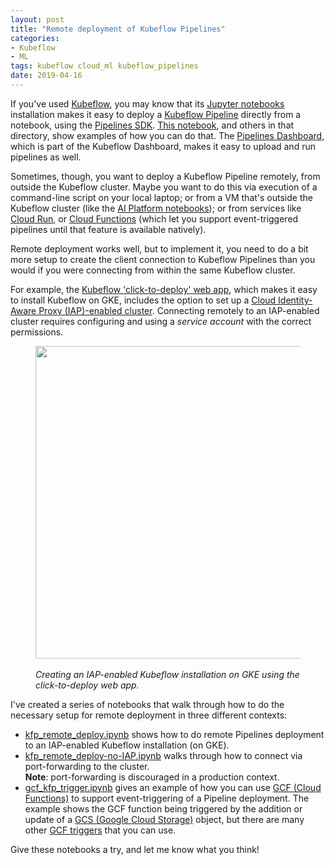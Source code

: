 ```yaml
---
layout: post
title: "Remote deployment of Kubeflow Pipelines"
categories:
- Kubeflow
- ML
tags: kubeflow cloud_ml kubeflow_pipelines
date: 2019-04-16
---
```


If you've used [Kubeflow](https://www.kubeflow.org/docs/), you may know that its [Jupyter notebooks](https://www.kubeflow.org/docs/components/jupyter/) installation makes it easy to deploy a [Kubeflow Pipeline](https://www.kubeflow.org/docs/pipelines/) directly from a notebook, using the [Pipelines SDK](https://www.kubeflow.org/docs/pipelines/sdk/).
[This notebook](https://github.com/kubeflow/pipelines/blob/master/samples/notebooks/Lightweight%20Python%20components%20-%20basics.ipynb), and others in that directory, show examples of how you can do that.
The [Pipelines Dashboard](https://www.kubeflow.org/docs/pipelines/pipelines-quickstart/), which is part of the Kubeflow Dashboard, makes it easy to upload and run pipelines as well.

Sometimes, though, you want to deploy a Kubeflow Pipeline remotely, from outside the Kubeflow cluster. Maybe you want to do this via execution of a command-line script on your local laptop; or from a VM that's outside the Kubeflow cluster (like the [AI Platform notebooks](https://pantheon.corp.google.com/mlengine/notebooks/)); or from services like [Cloud Run](https://cloud.google.com/run/docs/), or [Cloud Functions](https://cloud.google.com/functions/docs/) (which let you support event-triggered pipelines until that feature is available natively).

Remote deployment works well, but to implement it, you need to do a bit more setup to create the client connection to Kubeflow Pipelines than you would if you were connecting from within the same Kubeflow cluster. 

For example, the [Kubeflow 'click-to-deploy' web app](https://deploy.kubeflow.cloud/#/deploy), which makes it easy to install Kubeflow on GKE, includes the option to set up a [Cloud Identity-Aware Proxy (IAP)-enabled cluster](https://cloud.google.com/iap/).  Connecting remotely to an IAP-enabled cluster requires configuring and using a
*service account* with the correct permissions.

<figure>
<a href="https://storage.googleapis.com/amy-jo/images/Screenshot%202019-04-16%2017.04.02.png" target="_blank"><img src="https://storage.googleapis.com/amy-jo/images/Screenshot%202019-04-16%2017.04.02.png" width="500"/></a>
<figcaption><br/><i>Creating an IAP-enabled Kubeflow installation on GKE using the click-to-deploy web app.</i></figcaption>
</figure>

<p></p>

I've created a series of notebooks that walk through how to do the necessary setup for remote deployment in three different contexts:

- [kfp_remote_deploy.ipynb](https://github.com/amygdala/kubeflow-examples/blob/gcf/cookbook/pipelines/notebooks/kfp_remote_deploy.ipynb) shows how to do remote Pipelines deployment to an IAP-enabled Kubeflow installation (on GKE).
- [kfp_remote_deploy-no-IAP.ipynb](https://github.com/amygdala/kubeflow-examples/blob/gcf/cookbook/pipelines/notebooks/kfp_remote_deploy-no-IAP.ipynb) walks through how to connect via port-forwarding to the cluster.   
**Note**: port-forwarding is discouraged in a production context.
- [gcf_kfp_trigger.ipynb](https://github.com/amygdala/kubeflow-examples/blob/gcf/cookbook/pipelines/notebooks/gcf_kfp_trigger.ipynb) gives an example of how you can use
[GCF (Cloud Functions)](https://cloud.google.com/functions/) to support event-triggering of a Pipeline deployment.
The example shows the GCF function being triggered by the addition or update of a [GCS (Google Cloud Storage)](https://cloud.google.com/storage) object, but there are many other [GCF triggers](https://cloud.google.com/functions/docs/calling/) that you can use.

Give these notebooks a try, and let me know what you think!

